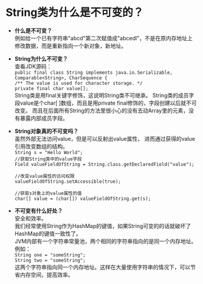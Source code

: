 # String类为什么是不可变的？
* **什么是不可变？**  
    例如给一个已有字符串"abcd"第二次赋值成"abcedl"，不是在原内存地址上修改数据，而是重新指向一个新对象，新地址。
* **String为什么不可变？**  
    查看JDK源码：  
    `public final class String implements java.io.Serializable, Comparable<String>, CharSequence {`  
    `/** The value is used for character storage. */`  
    `private final char value[];`  
    String类是用final关键字修饰，这说明String类不可继承。
    String类的成员字段value是个char[ ]数组，而且是用private final修饰的，字段创建以后就不可改变。
    而且在后面所有String的方法里很小心的没有去动Array里的元素，没有暴露内部成员字段。  
* **String对象真的不可变吗？**  
    虽然外部无法访问value，但是可以反射出value属性， 进而通过获得的value引用改变数组的结构。  
    `String s = "Hello World";`  
    `//获取String类中的value字段`  
    `Field valueFieldOfString = String.class.getDeclaredField("value");`

    `//改变value属性的访问权限`  
    `valueFieldOfString.setAccessible(true);`

    `//获取s对象上的value属性的值`  
    `char[] value = (char[]) valueFieldOfString.get(s);`
* **不可变有什么好处？**  
    安全和效率。  
    我们经常使用String作为HashMap的键值，如果String可变的的话就破坏了HashMap的键值一致性了。  
    JVM内部有一个字符串常量池，两个相同的字符串指向的是同一个内存地址。例如：  
    `String one = "someString";`  
    `String two = "someString";`  
    这两个字符串指向同一个内存地址。这样在大量使用字符串的情况下，可以节省内存空间，提高效率。

